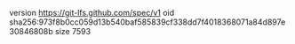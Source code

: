 version https://git-lfs.github.com/spec/v1
oid sha256:973f8b0cc059d13b540baf585839cf338dd7f4018368071a84d897e30846808b
size 7593
